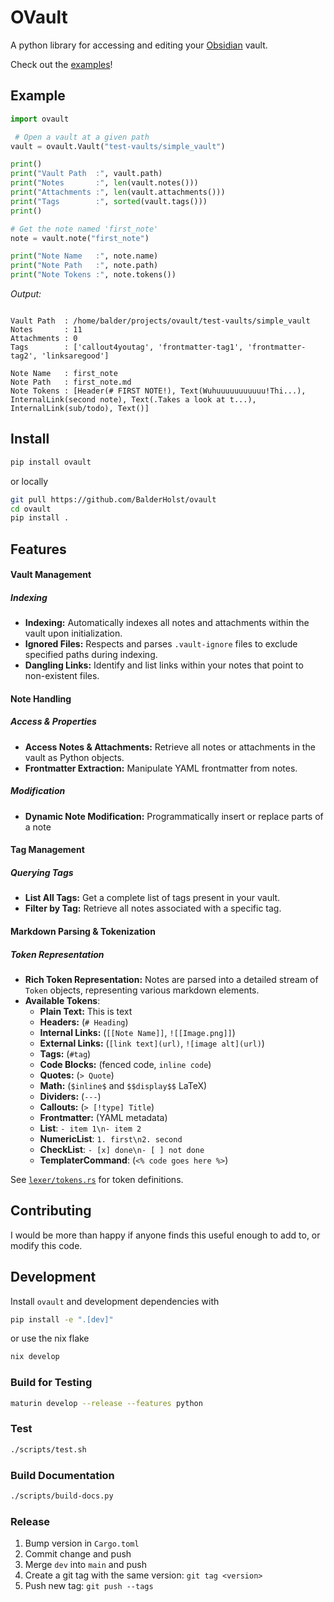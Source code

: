 # OVault
A python library for accessing and editing your [Obsidian](https://obsidian.md) vault.

Check out the [examples](https://github.com/BalderHolst/ovault/tree/main/examples)!

## Example
```python
import ovault

 # Open a vault at a given path
vault = ovault.Vault("test-vaults/simple_vault")

print()
print("Vault Path  :", vault.path)
print("Notes       :", len(vault.notes()))
print("Attachments :", len(vault.attachments()))
print("Tags        :", sorted(vault.tags()))
print()

# Get the note named 'first_note'
note = vault.note("first_note")

print("Note Name   :", note.name)
print("Note Path   :", note.path)
print("Note Tokens :", note.tokens())

```

*Output:*
```

Vault Path  : /home/balder/projects/ovault/test-vaults/simple_vault
Notes       : 11
Attachments : 0
Tags        : ['callout4youtag', 'frontmatter-tag1', 'frontmatter-tag2', 'linksaregood']

Note Name   : first_note
Note Path   : first_note.md
Note Tokens : [Header(# FIRST NOTE!), Text(Wuhuuuuuuuuuuu!Thi...), InternalLink(second note), Text(.Takes a look at t...), InternalLink(sub/todo), Text()]
```

## Install
```bash
pip install ovault
```

or locally

```bash
git pull https://github.com/BalderHolst/ovault
cd ovault
pip install .
```

## Features

#### Vault Management

##### Indexing
- **Indexing:** Automatically indexes all notes and attachments within the vault upon initialization.
- **Ignored Files:** Respects and parses `.vault-ignore` files to exclude specified paths during indexing.
- **Dangling Links:** Identify and list links within your notes that point to non-existent files.

#### Note Handling

##### Access & Properties
- **Access Notes & Attachments:** Retrieve all notes or attachments in the vault as Python objects.
- **Frontmatter Extraction:** Manipulate YAML frontmatter from notes.

##### Modification
- **Dynamic Note Modification:** Programmatically insert or replace parts of a note

#### Tag Management

##### Querying Tags
- **List All Tags:** Get a complete list of tags present in your vault.
- **Filter by Tag:** Retrieve all notes associated with a specific tag.

#### Markdown Parsing & Tokenization

##### Token Representation
- **Rich Token Representation:** Notes are parsed into a detailed stream of `Token` objects, representing various markdown elements.
- **Available Tokens**:
    - **Plain Text:** This is text
    - **Headers:** (`# Heading`)
    - **Internal Links:** (`[[Note Name]]`, `![[Image.png]]`)
    - **External Links:** (`[link text](url)`, `![image alt](url)`)
    - **Tags:** (`#tag`)
    - **Code Blocks:** (fenced code, `inline code`)
    - **Quotes:** (`> Quote`)
    - **Math:** (`$inline$` and `$$display$$` LaTeX)
    - **Dividers:** (`---`)
    - **Callouts:** (`> [!type] Title`)
    - **Frontmatter:** (YAML metadata)
    - **List**: `- item 1\n- item 2`
    - **NumericList**: `1. first\n2. second`
    - **CheckList**: `- [x] done\n- [ ] not done`
    - **TemplaterCommand**: (`<% code goes here %>`)

See [`lexer/tokens.rs`](./src/lexer/tokens.rs) for token definitions.

## Contributing
I would be more than happy if anyone finds this useful enough to add to, or modify this code.

## Development
Install `ovault` and development dependencies with
```bash
pip install -e ".[dev]"
```

or use the nix flake
```bash
nix develop
```

### Build for Testing
```bash
maturin develop --release --features python
```

### Test
```bash
./scripts/test.sh
```

### Build Documentation
```bash
./scripts/build-docs.py
```

### Release
1. Bump version in `Cargo.toml`
2. Commit change and push
3. Merge `dev` into `main` and push
4. Create a git tag with the same version: `git tag <version>`
5. Push new tag: `git push --tags`
